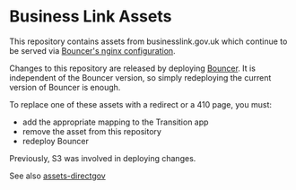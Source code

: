 Business Link Assets
====================

This repository contains assets from businesslink.gov.uk which continue to be
served via [Bouncer's nginx configuration](https://github.gds/gds/puppet/blob/master/modules/govuk/manifests/apps/bouncer.pp).

Changes to this repository are released by deploying [Bouncer](https://github.com/alphagov/bouncer). It is independent of the Bouncer version, so simply redeploying the current version of Bouncer is
enough.

To replace one of these assets with a redirect or a 410 page, you must:
* add the appropriate mapping to the Transition app
* remove the asset from this repository
* redeploy Bouncer

Previously, S3 was involved in deploying changes.

See also [assets-directgov](https://github.com/alphagov/assets-directgov)